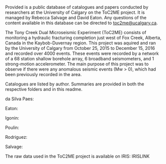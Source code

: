 Provided is a public database of catalogues and papers conducted by researchers at the University of Calgary on the ToC2ME project.  It is managed by Rebecca Salvage and David Eaton.  Any questions of the content available in this database can be directed to toc2me@ucalgary.ca.

The Tony Creek Dual Microseismic Experiment (ToC2ME) consists of monitoring a hydraulic fracturing completion just west of Fox Creek, Alberta, Canada in the Kaybob-Duvernay region.  This project was aquired and ran by the University of Calgary from October 25, 2015 to December 15, 2016 and recorded over 4000 events.  These events were recorded by a network of a 68 station shallow borehole array, 6 broadband seismometers, and 1 strong-motion accelerometer.  The main purpose of this project was to observe if there were any anomalous seismic events (Mw > 0), which had been previously recorded in the area.


Catalogues are listed by author.  Summaries are provided in both the respective folders and in this readme.


  da Silva Paes:
    
  Eaton:
    
  Igonin:
    
    
  Poulin:
    
  Rodriguez:
    
  Salvage:
    


The raw data used in the ToC2ME project is available on IRIS:
  IRISLINK
